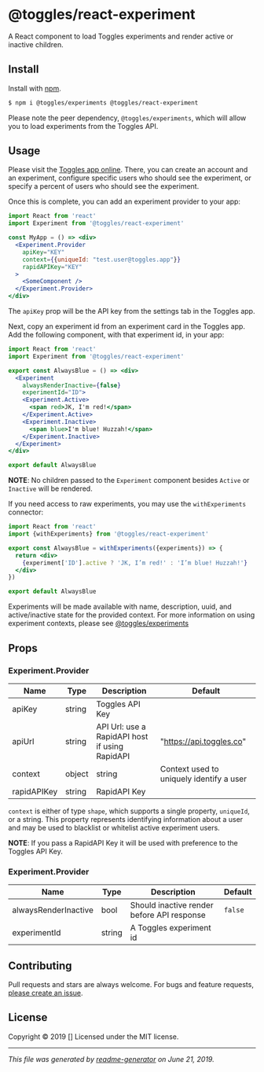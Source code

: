 # @toggles/react-experiment

A React component to load Toggles experiments and render active or inactive children.

## Install

Install with [npm](https://www.npmjs.com/).

```sh
$ npm i @toggles/experiments @toggles/react-experiment
```

Please note the peer dependency, `@toggles/experiments`, which will allow you to load experiments from the Toggles API.

## Usage
Please visit the [Toggles app online](https://toggles.app/). There, you can create an account and an experiment, configure specific users who should see the experiment, or specify a percent of users who should see the experiment.

Once this is complete, you can add an experiment provider to your app:

```jsx
import React from 'react'
import Experiment from '@toggles/react-experiment'

const MyApp = () => <div>
  <Experiment.Provider
    apiKey="KEY"
    context={{uniqueId: "test.user@toggles.app"}}
    rapidAPIKey="KEY"
  >
    <SomeComponent />
  </Experiment.Provider>
</div>
```

The `apiKey` prop will be the API key from the settings tab in the Toggles app.

Next, copy an experiment id from an experiment card in the Toggles app. Add the following component, with that experiment id, in your app:

```jsx
import React from 'react'
import Experiment from '@toggles/react-experiment'

export const AlwaysBlue = () => <div>
  <Experiment
    alwaysRenderInactive={false}
    experimentId="ID">
    <Experiment.Active>
      <span red>JK, I'm red!</span>
    </Experiment.Active>
    <Experiment.Inactive>
      <span blue>I'm blue! Huzzah!</span>
    </Experiment.Inactive>
  </Experiment>
</div>

export default AlwaysBlue
```

**NOTE**: No children passed to the `Experiment` component besides `Active` or `Inactive` will be rendered.

If you need access to raw experiments, you may use the `withExperiments` connector:

```jsx
import React from 'react'
import {withExperiments} from '@toggles/react-experiment'

export const AlwaysBlue = withExperiments({experiments}) => {
  return <div>
    {experiment['ID'].active ? 'JK, I’m red!' : 'I’m blue! Huzzah!'}
  </div>
})

export default AlwaysBlue
```

Experiments will be made available with name, description, uuid, and active/inactive state for the provided context. For more information on using experiment contexts, please see [@toggles/experiments](https://www.npmjs.com/package/@toggles/experiments "@toggles/experiments")

## Props

### Experiment.Provider

| Name                        | Type          | Description                                    | Default                       |
| --------------------------- | ------------- | ---------------------------------------------- | ----------------------------- |
| apiKey                      | string        | Toggles API Key                                |                               |
| apiUrl                      | string        | API Url: use a RapidAPI host if using RapidAPI | "https://api.toggles.co"      |
| context                     | object|string | Context used to uniquely identify a user       |                               |
| rapidAPIKey                 | string        | RapidAPI Key                                   |                               |

`context` is either of type `shape`, which supports a single property, `uniqueId`, or a string. This property represents identifying information about a user and may be used to blacklist or whitelist active experiment users.

**NOTE**: If you pass a RapidAPI Key it will be used with preference to the Toggles API Key.

### Experiment.Provider

| Name                        | Type          | Description                                    | Default                       |
| --------------------------- | ------------- | ---------------------------------------------- | ----------------------------- |
| alwaysRenderInactive        | bool          | Should inactive render before API response     | `false`                       |
| experimentId                | string        | A Toggles experiment id                        |                               |

## Contributing

Pull requests and stars are always welcome. For bugs and feature requests, [please create an issue](https://github.com/makeprogress/react-experiment/issues).

## License

Copyright © 2019 []
Licensed under the MIT license.

***

_This file was generated by [readme-generator](https://github.com/jonschlinkert/readme-generator) on June 21, 2019._
